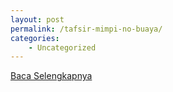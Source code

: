 ```yaml
---
layout: post
permalink: /tafsir-mimpi-no-buaya/
categories:
    - Uncategorized
---
```


[Baca Selengkapnya](/10)